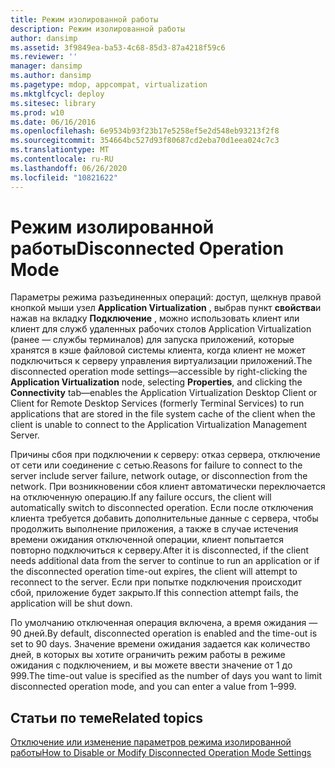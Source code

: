 ```yaml
---
title: Режим изолированной работы
description: Режим изолированной работы
author: dansimp
ms.assetid: 3f9849ea-ba53-4c68-85d3-87a4218f59c6
ms.reviewer: ''
manager: dansimp
ms.author: dansimp
ms.pagetype: mdop, appcompat, virtualization
ms.mktglfcycl: deploy
ms.sitesec: library
ms.prod: w10
ms.date: 06/16/2016
ms.openlocfilehash: 6e9534b93f23b17e5258ef5e2d548eb93213f2f8
ms.sourcegitcommit: 354664bc527d93f80687cd2eba70d1eea024c7c3
ms.translationtype: MT
ms.contentlocale: ru-RU
ms.lasthandoff: 06/26/2020
ms.locfileid: "10821622"
---
```

# <span data-ttu-id="da3a1-103">Режим изолированной работы</span><span class="sxs-lookup"><span data-stu-id="da3a1-103">Disconnected Operation Mode</span></span>


<span data-ttu-id="da3a1-104">Параметры режима разъединенных операций: доступ, щелкнув правой кнопкой мыши узел **Application Virtualization** , выбрав пункт **свойства**и нажав на вкладку **Подключение** , можно использовать клиент или клиент для служб удаленных рабочих столов Application Virtualization (ранее — службы терминалов) для запуска приложений, которые хранятся в кэше файловой системы клиента, когда клиент не может подключиться к серверу управления виртуализации приложений.</span><span class="sxs-lookup"><span data-stu-id="da3a1-104">The disconnected operation mode settings—accessible by right-clicking the **Application Virtualization** node, selecting **Properties**, and clicking the **Connectivity** tab—enables the Application Virtualization Desktop Client or Client for Remote Desktop Services (formerly Terminal Services) to run applications that are stored in the file system cache of the client when the client is unable to connect to the Application Virtualization Management Server.</span></span>

<span data-ttu-id="da3a1-105">Причины сбоя при подключении к серверу: отказ сервера, отключение от сети или соединение с сетью.</span><span class="sxs-lookup"><span data-stu-id="da3a1-105">Reasons for failure to connect to the server include server failure, network outage, or disconnection from the network.</span></span> <span data-ttu-id="da3a1-106">При возникновении сбоя клиент автоматически переключается на отключенную операцию.</span><span class="sxs-lookup"><span data-stu-id="da3a1-106">If any failure occurs, the client will automatically switch to disconnected operation.</span></span> <span data-ttu-id="da3a1-107">Если после отключения клиента требуется добавить дополнительные данные с сервера, чтобы продолжить выполнение приложения, а также в случае истечения времени ожидания отключенной операции, клиент попытается повторно подключиться к серверу.</span><span class="sxs-lookup"><span data-stu-id="da3a1-107">After it is disconnected, if the client needs additional data from the server to continue to run an application or if the disconnected operation time-out expires, the client will attempt to reconnect to the server.</span></span> <span data-ttu-id="da3a1-108">Если при попытке подключения происходит сбой, приложение будет закрыто.</span><span class="sxs-lookup"><span data-stu-id="da3a1-108">If this connection attempt fails, the application will be shut down.</span></span>

<span data-ttu-id="da3a1-109">По умолчанию отключенная операция включена, а время ожидания — 90 дней.</span><span class="sxs-lookup"><span data-stu-id="da3a1-109">By default, disconnected operation is enabled and the time-out is set to 90 days.</span></span> <span data-ttu-id="da3a1-110">Значение времени ожидания задается как количество дней, в которых вы хотите ограничить режим работы в режиме ожидания с подключением, и вы можете ввести значение от 1 до 999.</span><span class="sxs-lookup"><span data-stu-id="da3a1-110">The time-out value is specified as the number of days you want to limit disconnected operation mode, and you can enter a value from 1–999.</span></span>

## <span data-ttu-id="da3a1-111">Статьи по теме</span><span class="sxs-lookup"><span data-stu-id="da3a1-111">Related topics</span></span>


[<span data-ttu-id="da3a1-112">Отключение или изменение параметров режима изолированной работы</span><span class="sxs-lookup"><span data-stu-id="da3a1-112">How to Disable or Modify Disconnected Operation Mode Settings</span></span>](how-to-disable-or-modify-disconnected-operation-mode-settings.md)

 

 






